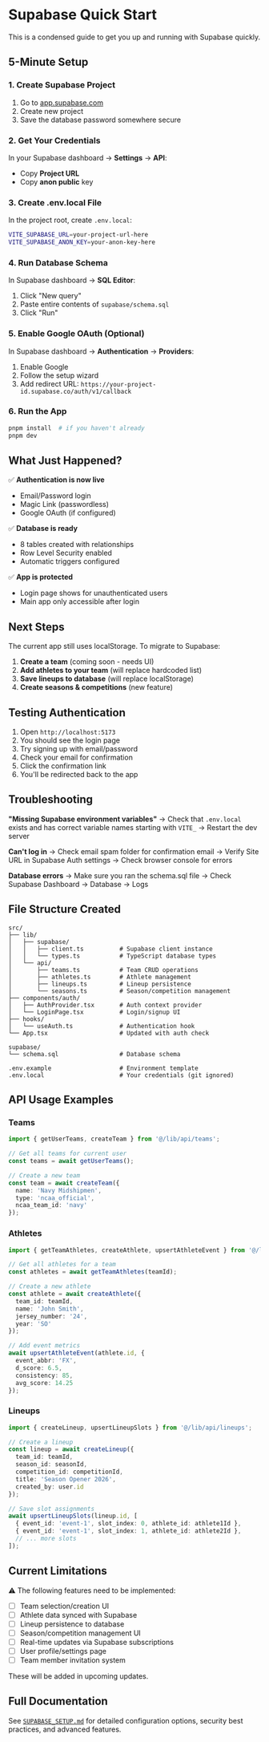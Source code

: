 # Supabase Quick Start

This is a condensed guide to get you up and running with Supabase quickly.

## 5-Minute Setup

### 1. Create Supabase Project
1. Go to [app.supabase.com](https://app.supabase.com)
2. Create new project
3. Save the database password somewhere secure

### 2. Get Your Credentials
In your Supabase dashboard → **Settings** → **API**:
- Copy **Project URL**
- Copy **anon public** key

### 3. Create .env.local File
In the project root, create `.env.local`:
```bash
VITE_SUPABASE_URL=your-project-url-here
VITE_SUPABASE_ANON_KEY=your-anon-key-here
```

### 4. Run Database Schema
In Supabase dashboard → **SQL Editor**:
1. Click "New query"
2. Paste entire contents of `supabase/schema.sql`
3. Click "Run"

### 5. Enable Google OAuth (Optional)
In Supabase dashboard → **Authentication** → **Providers**:
1. Enable Google
2. Follow the setup wizard
3. Add redirect URL: `https://your-project-id.supabase.co/auth/v1/callback`

### 6. Run the App
```bash
pnpm install  # if you haven't already
pnpm dev
```

## What Just Happened?

✅ **Authentication is now live**
- Email/Password login
- Magic Link (passwordless)
- Google OAuth (if configured)

✅ **Database is ready**
- 8 tables created with relationships
- Row Level Security enabled
- Automatic triggers configured

✅ **App is protected**
- Login page shows for unauthenticated users
- Main app only accessible after login

## Next Steps

The current app still uses localStorage. To migrate to Supabase:

1. **Create a team** (coming soon - needs UI)
2. **Add athletes to your team** (will replace hardcoded list)
3. **Save lineups to database** (will replace localStorage)
4. **Create seasons & competitions** (new feature)

## Testing Authentication

1. Open `http://localhost:5173`
2. You should see the login page
3. Try signing up with email/password
4. Check your email for confirmation
5. Click the confirmation link
6. You'll be redirected back to the app

## Troubleshooting

**"Missing Supabase environment variables"**
→ Check that `.env.local` exists and has correct variable names starting with `VITE_`
→ Restart the dev server

**Can't log in**
→ Check email spam folder for confirmation email
→ Verify Site URL in Supabase Auth settings
→ Check browser console for errors

**Database errors**
→ Make sure you ran the schema.sql file
→ Check Supabase Dashboard → Database → Logs

## File Structure Created

```
src/
├── lib/
│   ├── supabase/
│   │   ├── client.ts          # Supabase client instance
│   │   └── types.ts           # TypeScript database types
│   └── api/
│       ├── teams.ts           # Team CRUD operations
│       ├── athletes.ts        # Athlete management
│       ├── lineups.ts         # Lineup persistence
│       └── seasons.ts         # Season/competition management
├── components/auth/
│   ├── AuthProvider.tsx       # Auth context provider
│   └── LoginPage.tsx          # Login/signup UI
├── hooks/
│   └── useAuth.ts             # Authentication hook
└── App.tsx                    # Updated with auth check

supabase/
└── schema.sql                 # Database schema

.env.example                   # Environment template
.env.local                     # Your credentials (git ignored)
```

## API Usage Examples

### Teams
```typescript
import { getUserTeams, createTeam } from '@/lib/api/teams';

// Get all teams for current user
const teams = await getUserTeams();

// Create a new team
const team = await createTeam({
  name: 'Navy Midshipmen',
  type: 'ncaa_official',
  ncaa_team_id: 'navy'
});
```

### Athletes
```typescript
import { getTeamAthletes, createAthlete, upsertAthleteEvent } from '@/lib/api/athletes';

// Get all athletes for a team
const athletes = await getTeamAthletes(teamId);

// Create a new athlete
const athlete = await createAthlete({
  team_id: teamId,
  name: 'John Smith',
  jersey_number: '24',
  year: 'SO'
});

// Add event metrics
await upsertAthleteEvent(athlete.id, {
  event_abbr: 'FX',
  d_score: 6.5,
  consistency: 85,
  avg_score: 14.25
});
```

### Lineups
```typescript
import { createLineup, upsertLineupSlots } from '@/lib/api/lineups';

// Create a lineup
const lineup = await createLineup({
  team_id: teamId,
  season_id: seasonId,
  competition_id: competitionId,
  title: 'Season Opener 2026',
  created_by: user.id
});

// Save slot assignments
await upsertLineupSlots(lineup.id, [
  { event_id: 'event-1', slot_index: 0, athlete_id: athlete1Id },
  { event_id: 'event-1', slot_index: 1, athlete_id: athlete2Id },
  // ... more slots
]);
```

## Current Limitations

⚠️ The following features need to be implemented:

- [ ] Team selection/creation UI
- [ ] Athlete data synced with Supabase
- [ ] Lineup persistence to database
- [ ] Season/competition management UI
- [ ] Real-time updates via Supabase subscriptions
- [ ] User profile/settings page
- [ ] Team member invitation system

These will be added in upcoming updates.

## Full Documentation

See [`SUPABASE_SETUP.md`](./SUPABASE_SETUP.md) for detailed configuration options, security best practices, and advanced features.
